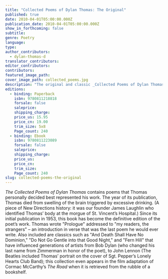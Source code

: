 ```yaml
---
title: "Collected Poems of Dylan Thomas: The Original"
published: true
date: 2010-04-01T05:00:00.000Z
publication_date: 2010-04-01T05:00:00.000Z
show_in_forthcoming: false
subtitle:
genre: Poetry
language:
type:
author_contributors:
  - dylan-thomas-d
translator_contributors:
editor_contributors:
contributors:
featured_image_path:
cover_image_path: collected_poems.jpg
description: "The original and classic _Collected Poems of Dylan Thomas_ is available once again, now with a brilliant new preface by Paul Muldoon. "
editions:
  - binding: Paperback
    isbn: 9780811218818
    forsale: false
    saleprice:
    shipping_charge:
    price_us: 15.95
    price_cn: 19.00
    trim_size: 5x8
    Page_count: 240
  - binding: Ebook
    isbn: 9780811223089
    forsale: false
    saleprice:
    shipping_charge:
    price_us:
    price_cn:
    trim_size:
    Page_count: 240
slug: collected-poems-the-original
---
```


_The Collected Poems of Dylan Thomas_ contains poems that Thomas personally decided best represented his work. The year of its publication, Thomas died from swelling of the brain triggered by excessive drinking. (A piece of New Directions history: it was our founder James Laughlin who identified Thomas’ body at the morgue of St. Vincent’s Hospital.) Since its initial publication in 1953, this book has become the definitive edition of the poet’s work. Thomas wrote "Prologue" addressed to "my readers, the strangers" – an introduction in verse that was the last poem he would ever write. Also included are classics such as "And Death Shall Have No Dominion," "Do Not Go Gentle into that Good Night," and "Fern Hill" that have influenced generations of artists from Bob Dylan (who changed his last name from Zimmerman in honor of the poet), to John Lennon (The Beatles included Thomas’ portrait on the cover of Sgt. Pepper’s Lonely Hearts Club Band); this collection even appears in the film adaptation of Cormac McCarthy’s _The Road_ when it is retrieved from the rubble of a bookshelf.

